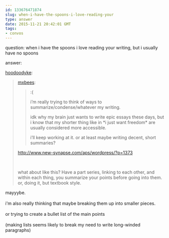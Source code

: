 ```yaml
---
id: 133676471874
slug: when-i-have-the-spoons-i-love-reading-your
type: answer
date: 2015-11-21 20:42:01 GMT
tags:
- convos
---
```

question: when i have the spoons i love reading your writing, but i usually have no spoons

answer: <p><a href="http://hoodoodyke.tumblr.com/post/133674535659/when-i-have-the-spoons-i-love-reading-your" class="tumblr_blog">hoodoodyke</a>:</p><blockquote><p><a class="tumblr_blog" href="http://mxb.ca/post/133673898564/when-i-have-the-spoons-i-love-reading-your">mxbees</a>:</p>

<blockquote><p>:(</p><p>i’m really trying to think of ways to summarize/condense/whatever my writing.</p><p>idk why my brain just wants to write epic essays these days, but i know that my shorter thing like in *i just want freedom* are usually considered more accessible.</p><p>i’ll keep working at it. or at least maybe writing decent, short summaries?</p></blockquote>
<p><a href="http://www.new-synapse.com/aps/wordpress/?p=1373">http://www.new-synapse.com/aps/wordpress/?p=1373</a><br></p>
<p><br></p>
<p>what about like this? Have a part series, linking to each other, and within each thing, you summarize your points before going into them. or, doing it, but textbook style. </p>
</blockquote>
<p>mayyybe.<br/><br/>i'm also really thinking that maybe breaking them up into smaller pieces.<br/><br/>or trying to create a bullet list of the main points <br/><br/>(making lists seems likely to break my need to write long-winded paragraphs)</p>